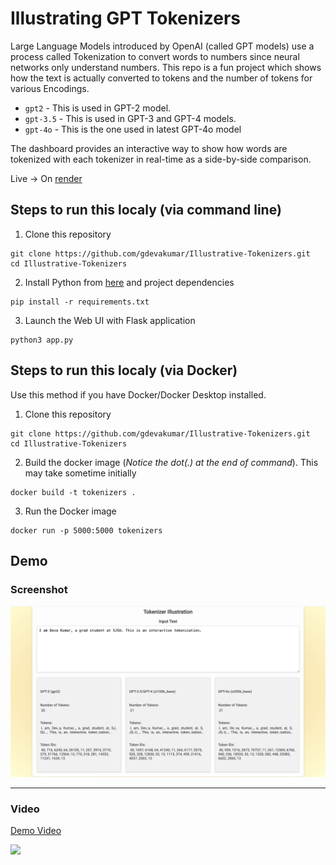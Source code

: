 # Illustrating GPT Tokenizers

Large Language Models introduced by OpenAI (called GPT models) use a process called Tokenization to convert words to numbers since neural networks only understand numbers. This repo is a fun project which shows how the text is actually converted to tokens and the number of tokens for various Encodings. 

- `gpt2` - This is used in GPT-2 model.
- `gpt-3.5` - This is used in GPT-3 and GPT-4 models.
- `gpt-4o` - This is the one used in latest GPT-4o model

The dashboard provides an interactive way to show how words are tokenized with each tokenizer in real-time as a side-by-side comparison. 

Live -> On [render](https://illustrative-tokenizers.onrender.com/)

## Steps to run this localy (via command line)
1. Clone this repository
```
git clone https://github.com/gdevakumar/Illustrative-Tokenizers.git
cd Illustrative-Tokenizers
```

2. Install Python from [here](https://www.python.org/downloads/) and project dependencies
```
pip install -r requirements.txt
```

3. Launch the Web UI with Flask application
```
python3 app.py
```

## Steps to run this localy (via Docker)
Use this method if you have Docker/Docker Desktop installed.

1. Clone this repository
```
git clone https://github.com/gdevakumar/Illustrative-Tokenizers.git 
cd Illustrative-Tokenizers
```

2. Build the docker image (*Notice the dot(.) at the end of command*). This may take sometime initially
```
docker build -t tokenizers .
```

3. Run the Docker image
```
docker run -p 5000:5000 tokenizers
```

## Demo

### Screenshot

![Image](./assets/Demo.png)

--- 

### Video
<div>
    <a href="https://www.loom.com/share/830bf02d6d77420c8aa0de431b092261">
      <p>Demo Video</p>
    </a>
    <a href="https://www.loom.com/share/830bf02d6d77420c8aa0de431b092261">
      <img style="max-width:300px;" src="https://cdn.loom.com/sessions/thumbnails/830bf02d6d77420c8aa0de431b092261-with-play.gif">
    </a>
  </div>
